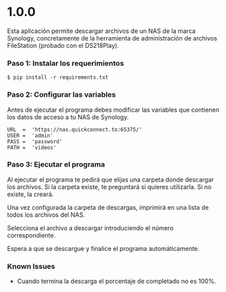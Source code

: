 # 1.0.0

Esta aplicación permite descargar archivos de un NAS de la marca Synology, concretamente de la herramienta de administración de archivos FileStation (probado con el DS218Play).

### Paso 1: Instalar los requerimientos

```
$ pip install -r requirements.txt
```

### Paso 2: Configurar las variables

Antes de ejecutar el programa debes modificar las variables que contienen los datos de acceso a tu NAS de Synology.

```
URL  =  'https://nas.quickconnect.to:65375/'
USER =  'admin'
PASS =  'password'
PATH =  'videos'
```

### Paso 3: Ejecutar el programa

Al ejecutar el programa te pedirá que elijas una carpeta donde descargar los archivos. Si la carpeta existe, te preguntará si quieres utilizarla. Si no existe, la creará. 

Una vez configurada la carpeta de descargas, imprimirá en una lista de todos los archivos del NAS.

Selecciona el archivo a descargar introduciendo el número correspondiente.

Espera a que se descargue y finalice el programa automáticamente.

### Known Issues

- Cuando termina la descarga el porcentaje de completado no es 100%.
